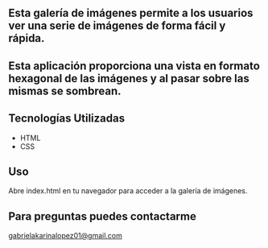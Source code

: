 ## Esta galería de imágenes permite a los usuarios ver una serie de imágenes de forma fácil y rápida. 
## Esta aplicación proporciona una vista en formato hexagonal de las imágenes y al pasar sobre las mismas se sombrean.


## Tecnologías Utilizadas
- HTML
- CSS
  
## Uso
Abre index.html en tu navegador para acceder a la galería de imágenes.

## Para preguntas puedes contactarme 
gabrielakarinalopez01@gmail.com
